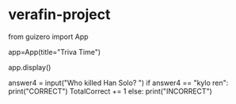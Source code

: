 # verafin-project

from guizero import App

app=App(title="Triva Time")

app.display()


answer4 = input("Who killed Han Solo? ")
if answer4 == "kylo ren":
        print("CORRECT")
        TotalCorrect += 1
else: print("INCORRECT")
